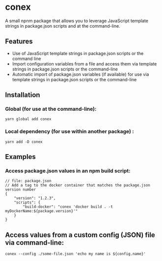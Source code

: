 # conex
A small npnm package that allows you to leverage JavaScript template strings in package.json scripts and at the command-line.

## Features
* Use of JavaScript template strings in package.json scripts or the command line
* Import configuration variables from a file and access them via template strings in package.json scripts or the command-line
* Automatic import of package.json variables (if available) for use via template strings in package.json scripts or the command-line

## Installation

### Global (for use at the command-line):
```
yarn global add conex
```
### Local dependency (for use within another package) :
```
yarn add -D conex
```

## Examples
### Access package.json values in an npm build script:
```
// file: package.json
// Add a tag to the docker container that matches the package.json version number
{
    "version": "1.2.3",
    "scripts": {
        "build-docker": "conex 'docker build . -t myDockerName:${package.version}'"
    }
}
```

## Access values from a custom config (JSON) file via command-line:
```
conex --config ./some-file.json 'echo my name is ${config.name}'
```
